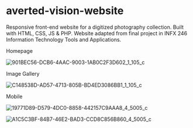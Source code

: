 # averted-vision-website
Responsive front-end website for a digitized photography collection. Built with HTML, CSS, JS & PHP. Website adapted from final project in INFX 246 Information Technology Tools and Applications.

Homepage

![901BEC56-DCB6-4AAC-9003-1AB0C2F3D602_1_105_c](https://user-images.githubusercontent.com/90476385/177065756-c2d96abe-5176-4cfb-b836-4cb606128c80.jpeg)


Image Gallery

![C148538D-AD57-4713-805B-BD4ED3086BB1_1_105_c](https://user-images.githubusercontent.com/90476385/177065801-e79dc862-d3cd-4d07-9b47-2075f75fc888.jpeg)


Mobile

![19771D89-D579-4DC0-8858-442157C9AAA8_4_5005_c](https://user-images.githubusercontent.com/90476385/177066231-e89d4cd2-770c-4f7b-ac23-ed756dc4944c.jpeg)

![A1C5C3BF-84B7-46E2-BAD3-CCD8C856B860_4_5005_c](https://user-images.githubusercontent.com/90476385/177066056-90e0fd8b-bb5d-4394-9fe2-b4d44cbac76d.jpeg)
